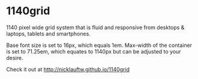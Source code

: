 1140grid
============

1140 pixel wide grid system that is fluid and responsive from desktops & laptops, tablets and smartphones.

Base font size is set to 16px, which equals 1em.  Max-width of the container is set to 71.25em, which equates to 1140px but can be adjusted to your desire.

Check it out at http://nicklauftw.github.io/1140grid